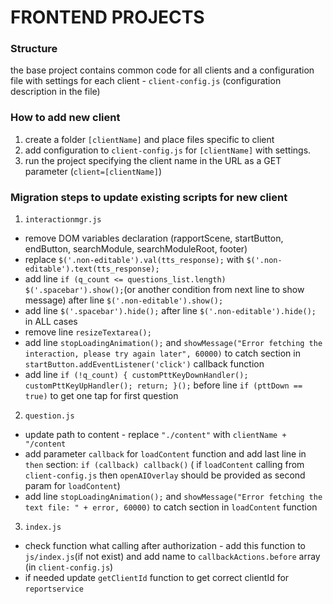 # FRONTEND PROJECTS

### Structure

the base project contains common code for all clients and a configuration file with settings for each
client - `client-config.js` (configuration description in the file)

### How to add new client

1. create a folder `[clientName]` and place files specific to client
2. add configuration to `client-config.js` for `[clientName]` with settings.
3. run the project specifying the client name in the URL as a GET parameter (`client=[clientName]`)

### Migration steps to update existing scripts for new client

1. `interactionmgr.js`

- remove DOM variables declaration (rapportScene, startButton, endButton, searchModule, searchModuleRoot, footer)
- replace `$('.non-editable').val(tts_response);` with `$('.non-editable').text(tts_response);`
- add line `if (q_count <= questions_list.length) $('.spacebar').show();`(or another condition from next line to show
  message) after line `$('.non-editable').show();`
- add line `$('.spacebar').hide();` after line `$('.non-editable').hide();` in ALL cases
- remove line `resizeTextarea();`
- add line `stopLoadingAnimation();` and `showMessage("Error fetching the interaction, please try again later", 60000)` to catch section in `startButton.addEventListener('click')`
  callback function
- add line `if (!q_count) { customPttKeyDownHandler(); customPttKeyUpHandler(); return; }();` before line `if (pttDown == true)` to get one tap for first question

2. `question.js`

- update path to content - replace `"./content"` with `clientName + "/content`
- add parameter `callback` for `loadContent` function and add last line in `then` section: `if (callback) callback()` (
  if `loadContent` calling from `client-config.js` then `openAIOverlay` should be provided as second param
  for `loadContent`)
- add line `stopLoadingAnimation();` and `showMessage("Error fetching the text file: " + error, 60000)` to catch section in `loadContent`
 function
3. `index.js`

- check function what calling after authorization - add this function to `js/index.js`(if not exist) and add name
  to `callbackActions.before` array (in `client-config.js`)
- if needed update `getClientId` function to get correct clientId for `reportservice`